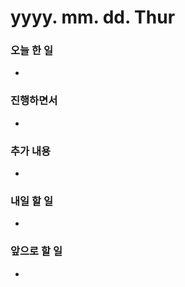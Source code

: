 # yyyy. mm. dd. Thur

### 오늘 한 일

-

### 진행하면서

-

### 추가 내용

-

### 내일 할 일

-

### 앞으로 할 일

-

<br><br>
